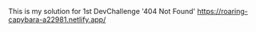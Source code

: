 This is my solution for 1st DevChallenge '404 Not Found'
https://roaring-capybara-a22981.netlify.app/
